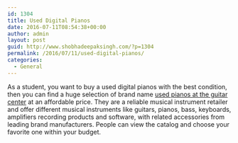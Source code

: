 ```yaml
---
id: 1304
title: Used Digital Pianos
date: 2016-07-11T08:54:38+00:00
author: admin
layout: post
guid: http://www.shobhadeepaksingh.com/?p=1304
permalink: /2016/07/11/used-digital-pianos/
categories:
  - General
---
```

As a student, you want to buy a used digital pianos with the best condition, then you can find a huge selection of brand name [used pianos at the guitar center](http://www.guitarcenter.com/Used/Digital-Pianos.gc) at an affordable price. They are a reliable musical instrument retailer and offer different musical instruments like guitars, pianos, bass, keyboards, amplifiers recording products and software, with related accessories from leading brand manufacturers. People can view the catalog and choose your favorite one within your budget.